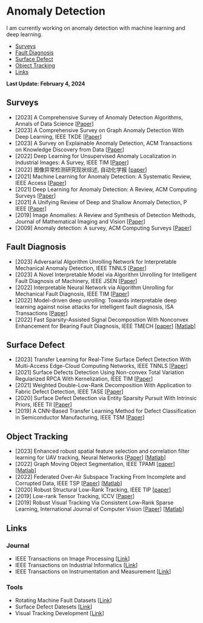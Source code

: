 # Anomaly Detection
I am currently working on anomaly detection with machine learning and deep learning.
- [Surveys](#Surveys)
- [Fault Diagnosis](#Fault_Diagnosis)
- [Surface Defect](#Surface_Defect)
- [Object Tracking](#Object_Tracking)
- [Links](#Links)

<strong> Last Update: February 4, 2024 </strong>


<a name="Surveys" />

## Surveys
- [2023] A Comprehensive Survey of Anomaly Detection Algorithms, Annals of Data Science [[Paper](https://link.springer.com/article/10.1007/s40745-021-00362-9)]
- [2023] A Comprehensive Survey on Graph Anomaly Detection With Deep Learning, IEEE TKDE  [[Paper](https://ieeexplore.ieee.org/abstract/document/9565320)]
- [2023] A Survey on Explainable Anomaly Detection, ACM Transactions on Knowledge Discovery from Data [[Paper](https://dl.acm.org/doi/full/10.1145/3609333)]
- [2022] Deep Learning for Unsupervised Anomaly Localization in Industrial Images: A Survey, IEEE TIM [[Paper](https://ieeexplore.ieee.org/abstract/document/9849507)]
- [2022] 图像异常检测研究现状综述, 自动化学报 [[paper](http://www.aas.net.cn/cn/article/doi/10.16383/j.aas.c200956)]
- [2021] Machine Learning for Anomaly Detection: A Systematic Review, IEEE Access  [[Paper](https://ieeexplore.ieee.org/abstract/document/9439459)]
- [2021] Deep Learning for Anomaly Detection: A Review, ACM Computing Surveys [[Paper](https://dl.acm.org/doi/abs/10.1145/3439950)]
- [2021] A Unifying Review of Deep and Shallow Anomaly Detection, P IEEE [[Paper](https://ieeexplore.ieee.org/abstract/document/9347460)]
- [2019] Image Anomalies: A Review and Synthesis of Detection Methods, Journal of Mathematical Imaging and Vision [[Paper](https://link.springer.com/article/10.1007/s10851-019-00885-0)]
- [2009] Anomaly detection: A survey, ACM Computing Surveys [[Paper](https://dl.acm.org/doi/abs/10.1145/1541880.1541882)]

  
<a name="Fault_Diagnosis" />

## Fault Diagnosis
- [2023] Adversarial Algorithm Unrolling Network for Interpretable Mechanical Anomaly Detection, IEEE TNNLS  [[Paper](https://ieeexplore.ieee.org/abstract/document/10070389)]
- [2023] A Novel Interpretable Model via Algorithm Unrolling for Intelligent Fault Diagnosis of Machinery, IEEE JSEN  [[Paper](https://ieeexplore.ieee.org/abstract/document/10323305)]
- [2022] Interpretable Neural Network via Algorithm Unrolling for Mechanical Fault Diagnosis, IEEE TIM  [[Paper](https://ieeexplore.ieee.org/abstract/document/9817047)]
- [2022] Model-driven deep unrolling: Towards interpretable deep learning against noise attacks for intelligent fault diagnosis, ISA Transactions  [[Paper](https://www.sciencedirect.com/science/article/abs/pii/S0019057822000878)]
- [2022] Fast Sparsity-Assisted Signal Decomposition With Nonconvex Enhancement for Bearing Fault Diagnosis, IEEE TMECH [[paper](https://ieeexplore.ieee.org/abstract/document/9512403)] [[Matlab](https://github.com/ZhaoZhibin/Fast_SASD)]



<a name="Surface_Defect" />

## Surface Defect
- [2023] Transfer Learning for Real-Time Surface Defect Detection With Multi-Access Edge-Cloud Computing Networks, IEEE TNNLS [[Paper](https://ieeexplore.ieee.org/abstract/document/10206024)]
- [2021] Surface Defects Detection Using Non-convex Total Variation Regularized RPCA With Kernelization, IEEE TIM [[Paper](https://ieeexplore.ieee.org/abstract/document/9346005)]
- [2021] Weighted Double-Low-Rank Decomposition With Application to Fabric Defect Detection, IEEE TASE [[Paper](https://ieeexplore.ieee.org/abstract/document/9123438)]
- [2020] Surface Defect Detection via Entity Sparsity Pursuit With Intrinsic Priors, IEEE TII [[Paper](https://ieeexplore.ieee.org/abstract/document/8717723)]
- [2019] A CNN-Based Transfer Learning Method for Defect Classification in Semiconductor Manufacturing, IEEE TSM [[Paper](https://ieeexplore.ieee.org/abstract/document/8839832)]



<a name="Object_Tracking" />

## Object Tracking
- [2023] Enhanced robust spatial feature selection and correlation filter learning for UAV tracking, Neural Networks  [[Paper](https://www.sciencedirect.com/science/article/abs/pii/S0893608023000035)] [[Matlab](https://github.com/HonglinChu/EFSCF)]
- [2022] Graph Moving Object Segmentation, IEEE TPAMI [[paper](https://ieeexplore.ieee.org/abstract/document/9288631)] [[Matlab](https://github.com/jhonygiraldo/GraphMOS)]
- [2022] Federated Over-Air Subspace Tracking From Incomplete and Corrupted Data, IEEE TSP [[Paper](https://ieeexplore.ieee.org/abstract/document/9808342)] [[Matlab](https://github.com/andrewssobral/distributed-pca)]
- [2020] Robust Structural Low-Rank Tracking, IEEE TIP [[paper](https://ieeexplore.ieee.org/abstract/document/8995776)]
- [2019] Low-rank Tensor Tracking, ICCV [[Paper](https://openaccess.thecvf.com/content_ICCVW_2019/papers/RSL-CV/javed_Low-Rank_Tensor_Tracking_ICCVW_2019_paper.pdf)]
- [2019] Robust Visual Tracking Via Consistent Low-Rank Sparse Learning, International Journal of Computer Vision  [[Paper](https://nlpr.ia.ac.cn/mmc/homepage/tzzhang/tianzhu%20zhang_files/Journal%20Articles/IJCV15_zhang_Low-Rank%20Sparse%20Learning.pdf)] [[Matlab](https://nlpr.ia.ac.cn/mmc/homepage/tzzhang/Project_Tianzhu/zhang_IJCV14/Robust%20Visual%20Tracking%20Via%20Consistent%20Low-Rank%20Sparse.html)]

<a name="Links" />

## Links

### Journal
- IEEE Transactions on Image Processing [[Link](https://ieeexplore.ieee.org/xpl/RecentIssue.jsp?punumber=83)]
- IEEE Transactions on Industrial Informatics [[Link](https://ieeexplore.ieee.org/xpl/RecentIssue.jsp?punumber=9424)]
- IEEE Transactions on Instrumentation and Measurement [[Link](https://ieeexplore.ieee.org/xpl/RecentIssue.jsp?punumber=19)]


### Tools
- Rotating Machine Fault Datasets [[Link](https://github.com/hustcxl/Rotating-machine-fault-data-set)]
- Surface Defect Datesets [[Link](https://github.com/Charmve/Surface-Defect-Detection)]
- Visual Tracking Development [[Link](https://github.com/DavidZhangdw/Visual-Tracking-Development)]




